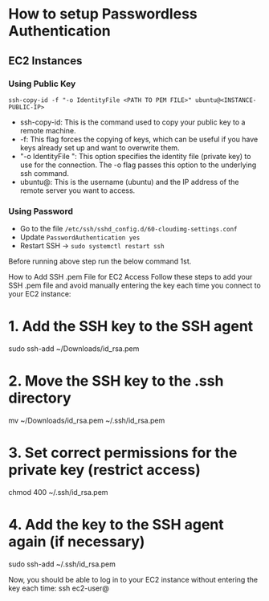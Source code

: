 # How to setup Passwordless Authentication

## EC2 Instances

### Using Public Key

```
ssh-copy-id -f "-o IdentityFile <PATH TO PEM FILE>" ubuntu@<INSTANCE-PUBLIC-IP>
```

- ssh-copy-id: This is the command used to copy your public key to a remote machine.
- -f: This flag forces the copying of keys, which can be useful if you have keys already set up and want to overwrite them.
- "-o IdentityFile <PATH TO PEM FILE>": This option specifies the identity file (private key) to use for the connection. The -o flag passes this option to the underlying ssh command.
- ubuntu@<INSTANCE-IP>: This is the username (ubuntu) and the IP address of the remote server you want to access.

### Using Password 

- Go to the file `/etc/ssh/sshd_config.d/60-cloudimg-settings.conf`
- Update `PasswordAuthentication yes`
- Restart SSH -> `sudo systemctl restart ssh`

Before running above step run the below command 1st.

How to Add SSH .pem File for EC2 Access
Follow these steps to add your SSH .pem file and avoid manually entering the key each time you connect to your EC2 instance:

# 1. Add the SSH key to the SSH agent
sudo ssh-add ~/Downloads/id_rsa.pem

# 2. Move the SSH key to the .ssh directory
mv ~/Downloads/id_rsa.pem ~/.ssh/id_rsa.pem

# 3. Set correct permissions for the private key (restrict access)
chmod 400 ~/.ssh/id_rsa.pem

# 4. Add the key to the SSH agent again (if necessary)
sudo ssh-add ~/.ssh/id_rsa.pem

Now, you should be able to log in to your EC2 instance without entering the key each time:
ssh ec2-user@<your-ec2-public-ip>
